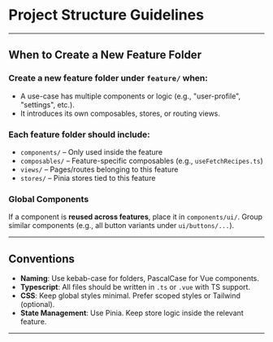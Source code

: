 # Project Structure Guidelines

---

## When to Create a New Feature Folder

### Create a new feature folder under `feature/` when:

- A use-case has multiple components or logic (e.g., "user-profile", "settings", etc.).
- It introduces its own composables, stores, or routing views.

### Each feature folder should include:

- `components/` – Only used inside the feature
- `composables/` – Feature-specific composables (e.g., `useFetchRecipes.ts`)
- `views/` – Pages/routes belonging to this feature
- `stores/` – Pinia stores tied to this feature

### Global Components

If a component is **reused across features**, place it in `components/ui/`. Group similar components (e.g., all button variants under `ui/buttons/...`).

---

## Conventions

- **Naming**: Use kebab-case for folders, PascalCase for Vue components.
- **Typescript**: All files should be written in `.ts` or `.vue` with TS support.
- **CSS**: Keep global styles minimal. Prefer scoped styles or Tailwind (optional).
- **State Management**: Use Pinia. Keep store logic inside the relevant feature.

---
